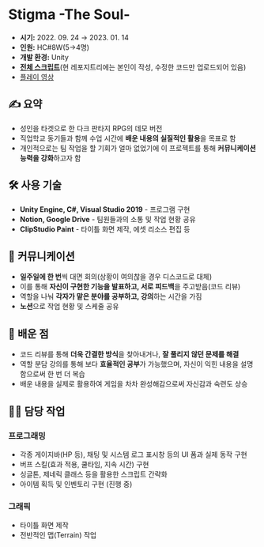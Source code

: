 # Stigma -The Soul-
- **시기:** 2022. 09. 24 → 2023. 01. 14
- **인원:** HC#8W(5→4명)
- **개발 환경:** Unity
- [**전체 스크립트**](https://github.com/doldol2626/Stigma)(현 레포지트리에는 본인이 작성, 수정한 코드만 업로드되어 있음)
- [플레이 영상](https://www.youtube.com/embed/5lYQKiBBNw4)
 
## ✍️ 요약
- 성인을 타겟으로 한 다크 판타지 RPG의 데모 버전
- 직업학교 동기들과 함께 수업 시간에 **배운 내용의 실질적인 활용**을 목표로 함
- 개인적으로는 팀 작업을 할 기회가 얼마 없었기에 이 프로젝트를 통해 **커뮤니케이션 능력을 강화**하고자 함


## 🛠️ 사용 기술

- **Unity Engine, C#, Visual Studio 2019** - 프로그램 구현
- **Notion, Google Drive**  - 팀원들과의 소통 및 작업 현황 공유
- **ClipStudio Paint**  - 타이틀 화면 제작, 에셋 리소스 편집 등


## 💬 커뮤니케이션

- **일주일에 한 번**씩 대면 회의(상황이 여의찮을 경우 디스코드로 대체)
- 이를 통해 **자신이 구현한 기능을 발표하고, 서로 피드백**을 주고받음(코드 리뷰)
- 역할을 나눠 **각자가 맡은 분야를 공부하고, 강의**하는 시간을 가짐
- **노션**으로 작업 현황 및 스케줄 공유


## 📌 배운 점

- 코드 리뷰를 통해 **더욱 간결한 방식**을 찾아내거나, **잘 풀리지 않던 문제를 해결**
- 역할 분담 강의를 통해 보다 **효율적인 공부**가 가능했으며, 자신이 익힌 내용을 설명함으로써 한 번 더 복습
- 배운 내용을 실제로 활용하여 게임을 차차 완성해감으로써 자신감과 숙련도 상승


## 👩‍💻 담당 작업
### 프로그래밍

- 각종 게이지바(HP 등), 채팅 및 시스템 로그 표시창 등의 UI 폼과 실제 동작 구현
- 버프 스킬(효과 적용, 쿨타임, 지속 시간) 구현
- 싱글톤, 제네릭 클래스 등을 활용한 스크립트 간략화
- 아이템 획득 및 인벤토리 구현 (진행 중)

### 그래픽

- 타이틀 화면 제작
- 전반적인 맵(Terrain) 작업
